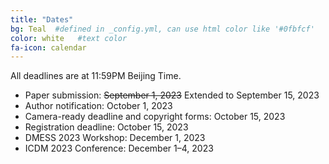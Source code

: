 ```yaml
---
title: "Dates"
bg: Teal  #defined in _config.yml, can use html color like '#0fbfcf'
color: white   #text color
fa-icon: calendar
---
```


All deadlines are at 11:59PM Beijing Time.

 - Paper submission: <s>September 1, 2023</s> Extended to September 15, 2023
 - Author notification: October 1, 2023
 - Camera-ready deadline and copyright forms: October 15, 2023
 - Registration deadline: October 15, 2023
 - DMESS 2023 Workshop: December 1, 2023
 - ICDM 2023 Conference: December 1&ndash;4, 2023
 
 

